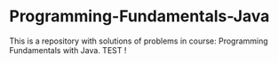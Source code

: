 # Programming-Fundamentals-Java
This is a repository with solutions of problems in course: Programming Fundamentals with Java.
TEST !
